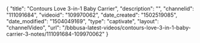 {
    "title": "Contours Love 3-in-1 Baby Carrier",
    "description": "",
    "channelid": "111091684",
    "videoid": "109970062",
    "date_created": "1502519085",
    "date_modified": "1504049169",
    "type": "captivate",
    "layout": "channelVideo",
    "url": "\/bbbusa-latest-videos\/contours-love-3-in-1-baby-carrier-3-notes\/111091684-109970062"
}